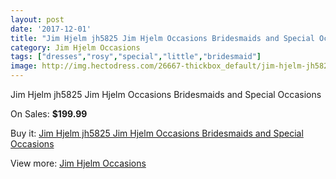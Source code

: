 ```yaml
---
layout: post
date: '2017-12-01'
title: "Jim Hjelm jh5825 Jim Hjelm Occasions Bridesmaids and Special Occasions"
category: Jim Hjelm Occasions
tags: ["dresses","rosy","special","little","bridesmaid"]
image: http://img.hectodress.com/26667-thickbox_default/jim-hjelm-jh5825-jim-hjelm-occasions-bridesmaids-and-special-occasions.jpg
---
```

Jim Hjelm jh5825 Jim Hjelm Occasions Bridesmaids and Special Occasions

On Sales: **$199.99**
<a href="https://www.hectodress.com/jim-hjelm-occasions/12359-jim-hjelm-jh5825-jim-hjelm-occasions-bridesmaids-and-special-occasions.html"><amp-img layout="responsive" width="600" height="600" src="//img.hectodress.com/26667-thickbox_default/jim-hjelm-jh5825-jim-hjelm-occasions-bridesmaids-and-special-occasions.jpg" alt="Jim Hjelm jh5825 Jim Hjelm Occasions Bridesmaids and Special Occasions 0" /></a>

Buy it: [Jim Hjelm jh5825 Jim Hjelm Occasions Bridesmaids and Special Occasions](https://www.hectodress.com/jim-hjelm-occasions/12359-jim-hjelm-jh5825-jim-hjelm-occasions-bridesmaids-and-special-occasions.html "Jim Hjelm jh5825 Jim Hjelm Occasions Bridesmaids and Special Occasions")

View more: [Jim Hjelm Occasions](https://www.hectodress.com/190-jim-hjelm-occasions "Jim Hjelm Occasions")
